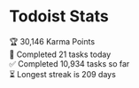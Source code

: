 
# Todoist Stats

<!-- TODO-IST:START -->
🏆  30,146 Karma Points           
🌸  Completed 21 tasks today           
✅  Completed 10,934 tasks so far           
⏳  Longest streak is 209 days
<!-- TODO-IST:END -->
